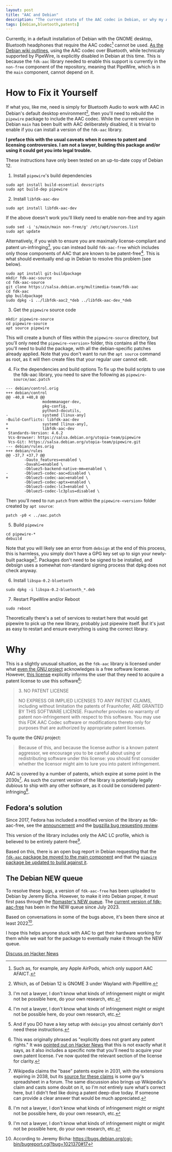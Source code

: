 ```yaml
---
layout: post
title: "AAC and Debian"
description: "The current state of the AAC codec in Debian, or why my Apple AirPods don't work"
tags: [debian,bluetooth,patents]
---
```


Currently, in a default installation of Debian with the GNOME desktop,
Bluetooth headphones that require the AAC codec[^apple] cannot be used.
[As the Debian wiki outlines](https://wiki.debian.org/BluetoothUser/a2dp#AAC_codec),
using the AAC codec over Bluetooth, while technically supported by
PipeWire, is explicitly disabled in Debian at this time.
This is because the `fdk-aac` library needed to enable this support is currently
in the `non-free` component of the repository, meaning that PipeWire, which
is in the `main` component, cannot depend on it.

[^apple]: Such as, for example, any Apple AirPods, which only support AAC AFAICT.

# How to Fix it Yourself

If what you, like me, need is simply for Bluetooth Audio to work with AAC
in Debian's default desktop environment[^default],
then you'll need to rebuild the `pipewire` package to include the
AAC codec. While the current version in Debian `main` has been built with AAC
deliberately disabled, it is trivial to enable if you can install a version
of the `fdk-aac` library.

[^default]: Which, as of Debian 12 is GNOME 3 under Wayland with PipeWire.

**I preface this with the usual caveats when it comes to patent
and licensing controversies. I am not a lawyer, building this package and/or
using it could get you into legal trouble.**

These instructions have only been tested on an up-to-date copy of Debian 12.

1. Install `pipewire`'s build dependencies
```
sudo apt install build-essential devscripts
sudo apt build-dep pipewire
```

2. Install `libfdk-aac-dev`
```
sudo apt install libfdk-aac-dev
```
If the above doesn't work you'll likely need to enable non-free and try again
```
sudo sed -i 's/main/main non-free/g' /etc/apt/sources.list
sudo apt update
```
Alternatively, if you wish to ensure you are maximally license-compliant and
patent un-infringing[^ianal],
you can instead build `fdk-aac-free` which includes only those components
of AAC that are known to be patent-free[^ianal].
This is what should eventually end up in Debian to resolve this problem
(see below).
```
sudo apt install git-buildpackage
mkdir fdk-aac-source
cd fdk-aac-source
git clone https://salsa.debian.org/multimedia-team/fdk-aac
cd fdk-aac
gbp buildpackage
sudo dpkg -i ../libfdk-aac2_*deb ../libfdk-aac-dev_*deb
```

3. Get the `pipewire` source code
```
mkdir pipewire-source
cd pipewire-source
apt source pipewire
```
This will create a bunch of files within the `pipewire-source` directory,
but you'll only need the `pipewire-<version>` folder, this contains all the
files you'll need to build the package, with all the debian-specific patches
already applied.
Note that you don't want to run the `apt source` command as root, as it will
then create files that your regular user cannot edit.

4. Fix the dependencies and build options
To fix up the build scripts to use the fdk-aac library,
you need to save the following as `pipewire-source/aac.patch`
```
--- debian/control.orig
+++ debian/control
@@ -40,8 +40,8 @@
                modemmanager-dev,
                pkg-config,
                python3-docutils,
-               systemd [linux-any]
-Build-Conflicts: libfdk-aac-dev
+               systemd [linux-any],
+               libfdk-aac-dev
 Standards-Version: 4.6.2
 Vcs-Browser: https://salsa.debian.org/utopia-team/pipewire
 Vcs-Git: https://salsa.debian.org/utopia-team/pipewire.git
--- debian/rules.orig
+++ debian/rules
@@ -37,7 +37,7 @@
 		-Dauto_features=enabled \
 		-Davahi=enabled \
 		-Dbluez5-backend-native-mm=enabled \
-		-Dbluez5-codec-aac=disabled \
+		-Dbluez5-codec-aac=enabled \
 		-Dbluez5-codec-aptx=enabled \
 		-Dbluez5-codec-lc3=enabled \
 		-Dbluez5-codec-lc3plus=disabled \
```
Then you'll need to run `patch` from within the `pipewire-<version>` folder
created by `apt source`:
```
patch -p0 < ../aac.patch
```

5. Build `pipewire`
```
cd pipewire-*
debuild
```
Note that you will likely see an error from `debsign` at the end of this process,
this is harmless, you simply don't have a GPG key set up to sign your
newly-built package[^gpg-key]. Packages don't need to be signed to be installed,
and debsign uses a somewhat non-standard signing process that dpkg does not
check anyway.

[^gpg-key]: And if you DO have a key setup with `debsign` you almost certainly don't need these instructions.

6. Install `libspa-0.2-bluetooth`
```
sudo dpkg -i libspa-0.2-bluetooth_*.deb
```

7. Restart PipeWire and/or Reboot
```
sudo reboot
```
Theoretically there's a set of services to restart here that would
get pipewire to pick up the new library, probably just pipewire itself.
But it's just as easy to restart and ensure everything is using the correct
library.

# Why

This is a slightly unusual situation, as the `fdk-aac` library is licensed
under what
[even the GNU project](https://www.gnu.org/licenses/license-list.html#fdk)
acknowledges is a free software license.
However, [this license](https://android.googlesource.com/platform/external/aac/+/master/NOTICE)
explicitly informs the user that they need to acquire
a patent license to use this software[^correction]:

> 3\.    NO PATENT LICENSE
>
> NO EXPRESS OR IMPLIED LICENSES TO ANY PATENT CLAIMS, including without
> limitation the patents of Fraunhofer, ARE GRANTED BY THIS SOFTWARE LICENSE.
> Fraunhofer provides no warranty of patent non-infringement with respect to this
> software.
> You may use this FDK AAC Codec software or modifications thereto only for
> purposes that are authorized by appropriate patent licenses.

To quote the GNU project:
> Because of this, and because the license author is a known patent aggressor,
> we encourage you to be careful about using or redistributing software under
> this license: you should first consider whether the licensor might aim to
> lure you into patent infringement.

[^correction]: This was originally phrased as "explicitly does not grant any patent rights." It was [pointed out on Hacker News](https://news.ycombinator.com/item?id=39503761) that this is not exactly what it says, as it also includes a specific note that you'll need to acquire your own patent license. I've now quoted the relevant section of the license for clarity.


AAC is covered by a number of patents, which expire at some point in the 2030s[^patentexpire].
As such the current version of the library is potentially legally dubious to ship with
any other software, as it could be considered patent-infringing[^ianal].

[^ianal]: I'm not a lawyer, I don't know what kinds of infringement might or might not be possible here, do your own research, etc.

[^patentexpire]: Wikipedia claims the "base" patents expire in 2031, with the extensions expiring in 2038, but its [source for these claims](https://hydrogenaud.io/index.php/topic,121109.0.html) is some guy's spreadsheet in a forum. The same discussion also brings up Wikipedia's claim and casts some doubt on it, so I'm not entirely sure what's correct here, but I didn't feel like doing a patent deep-dive today. If someone can provide a clear answer that would be much appreciated.

## Fedora's solution

Since 2017, Fedora has included a modified version of the library
as fdk-aac-free, see the [announcement](https://lists.fedoraproject.org/archives/list/devel@lists.fedoraproject.org/thread/F64JBJI2IZFT2A5QDXGHNMPALCQIVJAX/) and the [bugzilla bug requesting review](https://bugzilla.redhat.com/show_bug.cgi?id=1501522).

This version of the library includes only the AAC LC profile, which is believed
to be entirely patent-free[^ianal].

Based on this, there is an open bug report in Debian requesting that the
[`fdk-aac` package be moved to the main component](https://bugs.debian.org/cgi-bin/bugreport.cgi?bug=981285)
and that the
[`pipwire` package be updated to build against it](https://bugs.debian.org/cgi-bin/bugreport.cgi?bug=1021370).

## The Debian NEW queue

To resolve these bugs, a version of `fdk-aac-free` has been uploaded to Debian
by Jeremy Bicha.
However, to make it into Debian proper, it must first pass through the
[ftpmaster's NEW queue](https://ftp-master.debian.org/new.html).
The [current version of fdk-aac-free](https://ftp-master.debian.org/new/fdk-aac-free_2.0.2-3.html)
has been in the NEW queue since July 2023.

Based on conversations in some of the bugs above, it's been there since at least 2022[^jbicha].

[^jbicha]: According to Jeremy Bícha: https://bugs.debian.org/cgi-bin/bugreport.cgi?bug=1021370#17

I hope this helps anyone stuck with AAC to get their hardware working for them
while we wait for the package to eventually make it through the NEW queue.

[Discuss on Hacker News](https://news.ycombinator.com/item?id=39503266)
